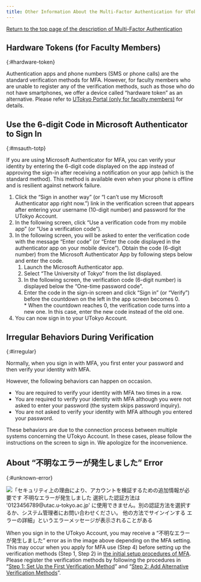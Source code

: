 ```yaml
---
title: Other Information About the Multi-Factor Authentication for UTokyo Accounts
---
```


[Return to the top page of the description of Multi-Factor Authentication](.)

## Hardware Tokens (for Faculty Members)
{:#hardware-token}

Authentication apps and phone numbers (SMS or phone calls) are the standard verification methods for MFA. However, for faculty members who are unable to register any of the verification methods, such as those who do not have smartphones, we offer a device called “hardware token” as an alternative. Please refer to [UTokyo Portal (only for faculty members)](https://univtokyo.sharepoint.com/sites/utokyoportal/wiki/d/UTokyo_Account_Token.aspx) for details.

## Use the 6-digit Code in Microsoft Authenticator to Sign In
{:#msauth-totp}

If you are using Microsoft Authenticator for MFA, you can verify your identity by entering the 6-digit code displayed on the app instead of approving the sign-in after receiving a notification on your app (which is the standard method). This method is available even when your phone is offline and is resilient against network failure.

1. Click the “Sign in another way” (or “I can’t use my Microsoft Authenticator app right now.”) link in the verification screen that appears after entering your username (10-digit number) and password for the UTokyo Account.
1. In the following screen, click “Use a verification code from my mobile app” (or “Use a verification code”).
1. In the following screen, you will be asked to enter the verification code with the message “Enter code” (or “Enter the code displayed in the authenticator app on your mobile device​​”). Obtain the code (6-digit number) from the Microsoft Authenticator App by following steps below and enter the code.
   1. Launch the Microsoft Authenticator app.
   1. Select “The University of Tokyo” from the list displayed.
   1. In the following screen, the verification code (6-digit number) is displayed below the “One-time password code”.
   1. Enter the code in the sign-in screen and click “Sign in” (or “Verify”) before the countdown on the left in the app screen becomes 0.
      <br>* When the countdown reaches 0, the verification code turns into a new one. In this case, enter the new code instead of the old one.
1. You can now sign in to your UTokyo Account.

## Irregular Behaviors During Verification 
{:#irregular}

Normally, when you sign in with MFA, you first enter your password and then verify your identity with MFA.

However, the following behaviors can happen on occasion.

- You are required to verify your identity with MFA two times in a row.
- You are required to verify your identity with MFA although you were not asked to enter your password (the system skips password inquiry).
- You are not asked to verify your identity with MFA although you entered your password.

These behaviors are due to the connection process between multiple systems concerning the UTokyo Account. In these cases, please follow the instructions on the screen to sign in. We apologize for the inconvenience.

## About “不明なエラーが発生しました” Error
{:#unknown-error}

![「セキュリティ上の理由により、アカウントを検証するための追加情報が必要です 不明なエラーが発生しました 選択した認証方法は '0123456789@utac.u-tokyo.ac.jp' に使用できません。別の認証方法を選択するか、システム管理者にお問い合わせください。 他の方法でサインインする エラーの詳細」というエラーメッセージが表示されることがある](/utokyo_account/mfa/redirection_error.png)

When you sign in to the UTokyo Account, you may receive a “不明なエラーが発生しました” error as in the image above depending on the MFA setting. This may occur when you apply for MFA use (Step 4) before setting up the verification methods (Step 1, Step 2) in [the initial setup procedures of MFA](initial). Please register the verification methods by following the procedures in “[Step 1: Set Up the First Verification Method](initial#first)” and “[Step 2: Add Alternative Verification Methods](initial#alternative)”.
